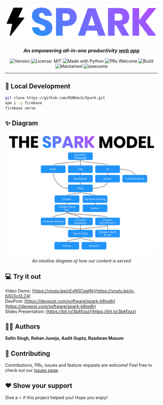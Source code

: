 <p align="center">
  <img width="500" alt="spark logo" src="./static/img/spark_dashboard_logo.png">
</p>
<h3 align="center"><i>An empowering all-in-one productivity <a href="http://sparkapp.ml">web app</a></i></h3>
<p align="center">
  <img alt="Version" src="https://img.shields.io/badge/version-1.0-blue.svg?cacheSeconds=2592000" />
  <img alt="License: MIT" src="https://img.shields.io/badge/License-MIT-yellow.svg" />
  <img alt="Made with Python" src="https://img.shields.io/badge/Made%20with-Python-1f425f.svg" />
  <img alt="PRs Welcome" src="https://img.shields.io/badge/PRs-welcome-brightgreen.svg">
  <img alt="Build" src="https://travis-ci.com/RGBHack/Spark.svg?token=yK4yfmRA1QdUzxuse6q8&branch=master">
  <img alt="Maintained" src="https://img.shields.io/badge/Maintained-Yes-orange">
  <img alt="awesome" src="https://img.shields.io/badge/awesome-yes-blue">
</p>
<hr>

## 🚀 Local Development

```sh
git clone https://github.com/RGBHack/Spark.git
npm i -g firebase
firebase serve
```

## ✨ Diagram

![alt text](./static/img/spark_dark_model.png)

<p align="center"><i>An intuitive diagram of how our content is served</i></p>

## 💻 Try it out

Video Demo: [https://youtu.be/xEvN5Cqgtfk](https://youtu.be/q-6XG5c0LZ4)<br>
DevPost: [https://devpost.com/software/spark-k6txdh](https://devpost.com/software/spark-k6txdh)<br>
Slides Presentation: [https://bit.ly/3bAfzaz](https://bit.ly/3bAfzaz)<br>

## 👨‍💻 Authors

**Safin Singh, Rohan Juneja, Aadit Gupta, Raadwan Masum**

## 🤝 Contributing

Contributions, PRs, issues and feature requests are welcome! Feel free to check out our [issues page](https://github.com/RGBHack/Spark/issues).

## ❤️ Show your support

Give a ⭐️ if this project helped you!
Hope you enjoy!
